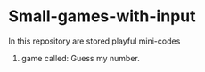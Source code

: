 # Small-games-with-input
In this repository are stored playful mini-codes 

1. game called: Guess my number.
